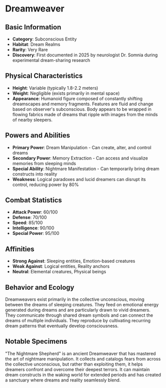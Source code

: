 # Dreamweaver

## Basic Information
- **Category**: Subconscious Entity
- **Habitat**: Dream Realms
- **Rarity**: Very Rare
- **Discovery**: First documented in 2025 by neurologist Dr. Somnia during experimental dream-sharing research

## Physical Characteristics
- **Height**: Variable (typically 1.8-2.2 meters)
- **Weight**: Negligible (exists primarily in mental space)
- **Appearance**: Humanoid figure composed of constantly shifting dreamscapes and memory fragments. Features are fluid and change based on observer's subconscious. Body appears to be wrapped in flowing fabrics made of dreams that ripple with images from the minds of nearby sleepers.

## Powers and Abilities
- **Primary Power**: Dream Manipulation - Can create, alter, and control dreams
- **Secondary Power**: Memory Extraction - Can access and visualize memories from sleeping minds
- **Special Ability**: Nightmare Manifestation - Can temporarily bring dream constructs into reality
- **Weakness**: Logical paradoxes and lucid dreamers can disrupt its control, reducing power by 80%

## Combat Statistics
- **Attack Power**: 60/100
- **Defense**: 70/100
- **Speed**: 85/100
- **Intelligence**: 90/100
- **Special Power**: 95/100

## Affinities
- **Strong Against**: Sleeping entities, Emotion-based creatures
- **Weak Against**: Logical entities, Reality anchors
- **Neutral**: Elemental creatures, Physical beings

## Behavior and Ecology
Dreamweavers exist primarily in the collective unconscious, moving between the dreams of sleeping creatures. They feed on emotional energy generated during dreams and are particularly drawn to vivid dreamers. They communicate through shared dream symbols and can connect the dreams of multiple individuals. They reproduce by cultivating recurring dream patterns that eventually develop consciousness.

## Notable Specimens
"The Nightmare Shepherd" is an ancient Dreamweaver that has mastered the art of nightmare manipulation. It collects and catalogs fears from across the collective unconscious, but rather than exploiting them, it helps dreamers confront and overcome their deepest terrors. It can maintain dream constructs in the waking world for extended periods and has created a sanctuary where dreams and reality seamlessly blend.

